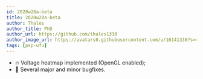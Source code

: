 ```yaml
---
id: 2020w28a-beta
title: 2020w28a-beta
author: Thales
author_title: PhD
author_url: https://github.com/thales1330
author_image_url: https://avatars0.githubusercontent.com/u/16141330?s=460&v=4
tags: [psp-ufu]
---
```


- 🔥 Voltage heatmap implemented (OpenGL enabled);
- 🐛 Several major and minor bugfixes.